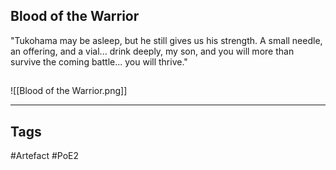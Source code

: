 ## Blood of the Warrior
"Tukohama may be asleep, but he still gives us his strength. A small
needle, an offering, and a vial... drink deeply, my son, and you
will more than survive the coming battle... you will thrive."
##
![[Blood of the Warrior.png]]

---
## Tags
#Artefact
#PoE2